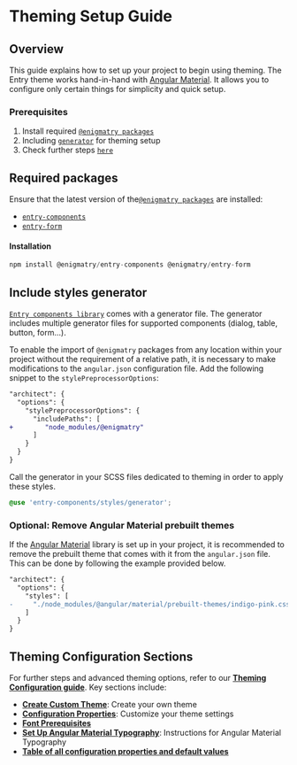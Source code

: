 # Theming Setup Guide

## Overview

This guide explains how to set up your project to begin using theming. The Entry theme works hand-in-hand with [Angular Material](https://material.angular.io/). It allows you to configure only certain things for simplicity and quick setup.

### Prerequisites

1. Install required [`@enigmatry packages`](#required-packages)
2. Including [`generator`](#include-styles-generator) for theming setup
3. Check further steps [`here`](#theming-configuration-sections)

## Required packages

Ensure that the latest version of the[`@enigmatry packages`](#enigmatry-packages) are installed:

- [`entry-components`](https://github.com/enigmatry/entry-angular-building-blocks/tree/master/libs/entry-components)
- [`entry-form`](https://github.com/enigmatry/entry-angular-building-blocks/tree/master/libs/entry-form)

#### Installation

```ts
npm install @enigmatry/entry-components @enigmatry/entry-form
```

## Include styles generator

[`Entry components library`](#required-packages) comes with a generator file. The generator includes multiple generator files for supported components (dialog, table, button, form...).

To enable the import of `@enigmatry` packages from any location within your project without the requirement of a relative path, it is necessary to make modifications to the `angular.json` configuration file.
Add the following snippet to the `stylePreprocessorOptions`:

```diff
"architect": {
  "options": {
    "stylePreprocessorOptions": {
      "includePaths": [
+        "node_modules/@enigmatry"
      ]
    }
  }
}
```

Call the generator in your SCSS files dedicated to theming in order to apply these styles.

```scss
@use 'entry-components/styles/generator';
```

### Optional: Remove Angular Material prebuilt themes

If the [Angular Material](https://material.angular.io/) library is set up in your project, it is recommended to remove the prebuilt theme that comes with it from the `angular.json` file. This can be done by following the example provided below.

```diff
"architect": {
  "options": {
    "styles": [
-     "./node_modules/@angular/material/prebuilt-themes/indigo-pink.css",
    ]
  }
}
```


## Theming Configuration Sections

For further steps and advanced theming options, refer to our <a href="https://github.com/enigmatry/entry-angular-building-blocks/blob/master/libs/entry-components/configure-theming.md" target="_blank">**Theming Configuration guide**</a>. Key sections include:

- <a href="https://github.com/enigmatry/entry-angular-building-blocks/blob/master/libs/entry-components/configure-theming.md#create-custom-theme" target="_blank">**Create Custom Theme**</a>: Create your own theme
- <a href="https://github.com/enigmatry/entry-angular-building-blocks/blob/master/libs/entry-components/configure-theming.md#configuration-properties" target="_blank">**Configuration Properties**</a>: Customize your theme settings
- <a href="https://github.com/enigmatry/entry-angular-building-blocks/blob/master/libs/entry-components/configure-theming.md#fonts-prerequisitess" target="_blank">**Font Prerequisites**</a>
- <a href="https://github.com/enigmatry/entry-angular-building-blocks/blob/master/libs/entry-components/configure-theming.md#set-angular-material-typography" target="_blank">**Set Up Angular Material Typography**</a>: Instructions for Angular Material Typography
- <a href="https://github.com/enigmatry/entry-angular-building-blocks/blob/master/libs/entry-components/configure-theming.md#default-values-table" target="_blank">**Table of all configuration properties and default values**</a>